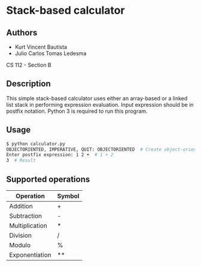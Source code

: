 # Stack-based calculator

## Authors

* Kurt Vincent Bautista
* Julio Carlos Tomas Ledesma

CS 112 - Section B

## Description

This simple stack-based calculator uses either an array-based or a linked list stack in performing expression evaluation. Input expression should be in postfix notation. Python 3 is required to run this program.

## Usage

```bash
$ python calculator.py
OBJECTORIENTED, IMPERATIVE, QUIT: OBJECTORIENTED  # Create object-oriented calculator. Use IMPERATIVE for an imperative calculator. Enter quit to exit.
Enter postfix expression: 1 2 +  # 1 + 2
3  # Result
```

## Supported operations

Operation | Symbol
--------- | ------
Addition | +
Subtraction | -
Multiplication | *
Division | /
Modulo | %
Exponentiation | **